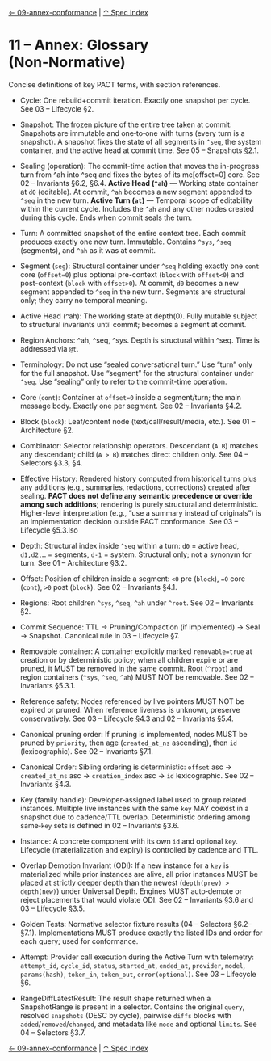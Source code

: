[← 09-annex-conformance](09-annex-conformance.md) | [↑ Spec Index](../README.md)

# 11 – Annex: Glossary (Non‑Normative)

Concise definitions of key PACT terms, with section references.

- Cycle: One rebuild+commit iteration. Exactly one snapshot per cycle. See 03 – Lifecycle §2.
- Snapshot: The frozen picture of the entire tree taken at commit. Snapshots are immutable and one‑to‑one with turns (every turn is a snapshot). A snapshot fixes the state of all segments in `^seq`, the system container, and the active head at commit time. See 05 – Snapshots §2.1.
- Sealing (operation): The commit-time action that moves the in-progress turn from ^ah into ^seq and fixes the bytes of its mc[offset=0] core. See 02 – Invariants §6.2, §6.4.
**Active Head (`^ah`)** — Working state container at `d0` (editable). At commit, `^ah` becomes a new segment appended to `^seq` in the new turn.
**Active Turn (`at`)** — Temporal scope of editability within the current cycle.
Includes the `^ah` and any other nodes created during this cycle. Ends when commit seals the turn.
- Turn: A committed snapshot of the entire context tree. Each commit produces exactly one new turn. Immutable. Contains `^sys`, `^seq` (segments), and `^ah` as it was at commit.
- Segment (`seg`): Structural container under `^seq` holding exactly one `cont` core (`offset=0`) plus optional pre-context (`block` with `offset<0`) and post-context (`block` with `offset>0`). At commit, `d0` becomes a new segment appended to `^seq` in the new turn. Segments are structural only; they carry no temporal meaning.
- Active Head (^ah): The working state at depth(0). Fully mutable subject to structural invariants until commit; becomes a segment at commit.
- Region Anchors: ^ah, ^seq, ^sys. Depth is structural within ^seq. Time is addressed via `@t`.
- Terminology: Do not use “sealed conversational turn.” Use “turn” only for the full snapshot. Use “segment” for the structural container under `^seq`. Use “sealing” only to refer to the commit-time operation.
- Core (`cont`): Container at `offset=0` inside a segment/turn; the main message body. Exactly one per segment. See 02 – Invariants §4.2.
- Block (`block`): Leaf/content node (text/call/result/media, etc.). See 01 – Architecture §2.
- Combinator: Selector relationship operators. Descendant (`A B`) matches any descendant; child (`A > B`) matches direct children only. See 04 – Selectors §3.3, §4.
- Effective History: Rendered history computed from historical turns plus any additions
  (e.g., summaries, redactions, corrections) created after sealing. **PACT does not
  define any semantic precedence or override among such additions**; rendering is
  purely structural and deterministic. Higher-level interpretation (e.g., “use a
  summary instead of originals”) is an implementation decision outside PACT
  conformance. See 03 – Lifecycle §5.3.lso
- Depth: Structural index inside `^seq` within a turn: `d0` = active head, `d1,d2,…` = segments, `d-1` = system. Structural only; not a synonym for turn. See 01 – Architecture §3.2.
- Offset: Position of children inside a segment: `<0` pre (`block`), `=0` core (`cont`), `>0` post (`block`). See 02 – Invariants §4.1.
- Regions: Root children `^sys`, `^seq`, `^ah` under `^root`. See 02 – Invariants §2.
- Commit Sequence: TTL → Pruning/Compaction (if implemented) → Seal → Snapshot. Canonical rule in 03 – Lifecycle §7.
- Removable container: A container explicitly marked `removable=true` at creation or by deterministic policy; when all children expire or are pruned, it MUST be removed in the same commit. Root (`^root`) and region containers (`^sys`, `^seq`, `^ah`) MUST NOT be removable. See 02 – Invariants §5.3.1.
- Reference safety: Nodes referenced by live pointers MUST NOT be expired or pruned. When reference liveness is unknown, preserve conservatively. See 03 – Lifecycle §4.3 and 02 – Invariants §5.4.
- Canonical pruning order: If pruning is implemented, nodes MUST be pruned by `priority`, then age (`created_at_ns` ascending), then `id` (lexicographic). See 02 – Invariants §7.1.
- Canonical Order: Sibling ordering is deterministic: `offset` asc → `created_at_ns` asc → `creation_index` asc → `id` lexicographic. See 02 – Invariants §4.3.

- Key (family handle): Developer‑assigned label used to group related instances. Multiple live instances with the same `key` MAY coexist in a snapshot due to cadence/TTL overlap. Deterministic ordering among same‑`key` sets is defined in 02 – Invariants §3.6.
- Instance: A concrete component with its own `id` and optional `key`. Lifecycle (materialization and expiry) is controlled by cadence and TTL.
- Overlap Demotion Invariant (ODI): If a new instance for a `key` is materialized while prior instances are alive, all prior instances MUST be placed at strictly deeper depth than the newest (`depth(prev) > depth(new)`) under Universal Depth. Engines MUST auto‑demote or reject placements that would violate ODI. See 02 – Invariants §3.6 and 03 – Lifecycle §3.5.

- Golden Tests: Normative selector fixture results (04 – Selectors §6.2–§7.1). Implementations MUST produce exactly the listed IDs and order for each query; used for conformance.

- Attempt: Provider call execution during the Active Turn with telemetry: `attempt_id`, `cycle_id`, `status`, `started_at`, `ended_at`, `provider`, `model`, `params(hash)`, `token_in`, `token_out`, `error(optional)`. See 03 – Lifecycle §6.
- RangeDiffLatestResult: The result shape returned when a SnapshotRange is present in a selector. Contains the original `query`, resolved `snapshots` (DESC by cycle), pairwise `diffs` blocks with `added`/`removed`/`changed`, and metadata like `mode` and optional `limits`. See 04 – Selectors §3.7.

[← 09-annex-conformance](09-annex-conformance.md) | [↑ Spec Index](../README.md)


